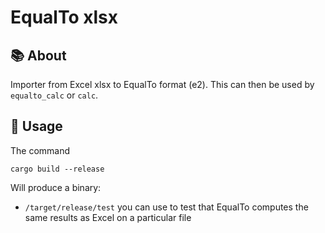 # EqualTo xlsx

## 📚 About

Importer from Excel xlsx to EqualTo format (e2).
This can then be used by `equalto_calc` or `calc`.

## 🚴 Usage

The command

```
cargo build --release
```

Will produce a binary:

- `/target/release/test` you can use to test that EqualTo computes the same results as Excel on a particular file
